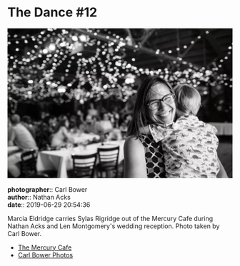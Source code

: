 # The Dance #12

![Marcia Eldridge carries Sylas Rigridge out of the Mercury Cafe](assets/2019-06-29-set-4-the-dance-12.webp)

**photographer**:: Carl Bower  
**author**:: Nathan Acks  
**date**:: 2019-06-29 20:54:36

Marcia Eldridge carries Sylas Rigridge out of the Mercury Cafe during Nathan Acks and Len Montgomery's wedding reception. Photo taken by Carl Bower.

* [The Mercury Cafe](http://mercurycafe.com)
* [Carl Bower Photos](https://carlbowerphotos.com)

